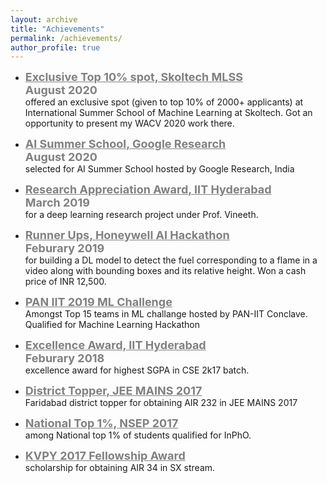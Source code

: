 ```yaml
---
layout: archive
title: "Achievements"
permalink: /achievements/
author_profile: true
---
```


- <span style="color:gray"><b><font size=4> <u>Exclusive Top 10% spot, Skoltech MLSS </u></font></b></span> <br/> 
<span style="color:gray"><b><font size=4>August 2020 </font></b></span><br/>
offered an exclusive spot (given to top 10% of 2000+ applicants) at International Summer School of Machine Learning at Skoltech. Got an opportunity to present my WACV 2020 work there. 

- <span style="color:gray"><b><font size=4><u>AI Summer School, Google Research</u></font></b></span> <br/> 
<span style="color:gray"><b><font size=4>August 2020 </font></b></span><br/>
selected for AI Summer School hosted by Google Research, India

- <span style="color:gray"><b><font size=4><u>Research Appreciation Award, IIT Hyderabad </u></font></b></span> <br/> 
<span style="color:gray"><b><font size=4>March 2019</font></b></span><br/>
for a deep learning research project under Prof. Vineeth.

- <span style="color:gray"><b><font size=4><u>Runner Ups, Honeywell AI Hackathon</u></font></b></span> <br/> 
<span style="color:gray"><b><font size=4>Feburary 2019</font></b></span><br/>
for building a DL model to detect the fuel corresponding to a flame in a video along with bounding boxes and its relative height. Won a cash price of INR 12,500.

- <span style="color:gray"><b><font size=4><u>PAN IIT 2019 ML Challenge</u></font></b></span><br/>
Amongst Top 15 teams in ML challange hosted by PAN-IIT Conclave. Qualified for Machine Learning Hackathon

- <span style="color:gray"><b><font size=4><u>Excellence Award, IIT Hyderabad </u></font></b></span> <br/> 
<span style="color:gray"><b><font size=4>Feburary 2018</font></b></span><br/>
excellence award for highest SGPA in CSE 2k17 batch.

- <span style="color:gray"><b><font size=4><u>District Topper, JEE MAINS 2017 </u></font></b></span><br/>
Faridabad district topper for obtaining AIR 232 in JEE MAINS 2017 

- <span style="color:gray"><b><font size=4><u>National Top 1%, NSEP 2017 </u></font></b></span> <br/> 
among National top 1\% of students qualified for InPhO.

- <span style="color:gray"><b><font size=4><u>KVPY 2017 Fellowship Award </u></font></b></span><br/> scholarship for obtaining AIR 34 in SX stream.
